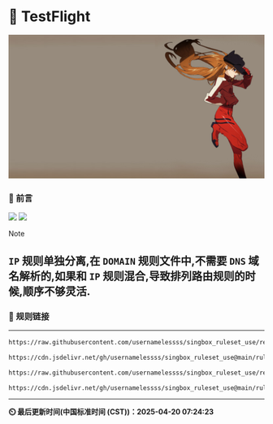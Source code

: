 
# 🧸 TestFlight
![](https://raw.githubusercontent.com/usernamelessss/picture-bed/main/images/202504042256831.jpg)
### 📣 前言
![](https://shields.io/badge/-移除重复规则-ff69b4) ![](https://shields.io/badge/-IP&nbsp;规则单独存放不与&nbsp;DOMAIN&nbsp;等混合-green)
> [!NOTE]
**`IP` 规则单独分离,在 `DOMAIN` 规则文件中,不需要 `DNS` 域名解析的,如果和 `IP` 规则混合,导致排列路由规则的时候,顺序不够灵活.**
---

###  🔗 规则链接
---

```url
https://raw.githubusercontent.com/usernamelessss/singbox_ruleset_use/refs/heads/main/rule/TestFlight/TestFlight_No_IP.json
```

```url
https://cdn.jsdelivr.net/gh/usernamelessss/singbox_ruleset_use@main/rule/TestFlight/TestFlight_No_IP.json
```

```url
https://raw.githubusercontent.com/usernamelessss/singbox_ruleset_use/refs/heads/main/rule/TestFlight/TestFlight_No_IP.srs
```

```url
https://cdn.jsdelivr.net/gh/usernamelessss/singbox_ruleset_use@main/rule/TestFlight/TestFlight_No_IP.srs
```

---
**⏲️ 最后更新时间(中国标准时间 (CST))：2025-04-20 07:24:23**
